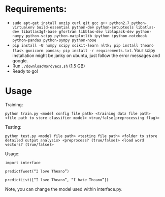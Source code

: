 # Requirements:

- `sudo apt-get install unzip curl git gcc g++ python2.7 python-virtualenv build-essential python-dev python-setuptools libatlas-dev libatlas3gf-base gfortran libblas-dev liblapack-dev python-numpy python-scipy python-matplotlib ipython ipython-notebook python-pandas python-sympy python-nose`
- `pip install -U numpy scipy scikit-learn nltk; pip install theano flask gunicorn pandas; pip install -r requirements.txt`. Your scipy installation might be janky on ubuntu, just follow the error messages and google.
- Run `./downloadWordVecs.sh` (1.5 GB)
- Ready to go!

# Usage
Training:

`python train.py <model config file path> <training data file path> <file path to store classifier model> <true/false(preprocessing flag)>`

Testing:

`python test.py <model file path> <testing file path> <folder to store detailed output analysis> <preprocess? (true/false)> <load word vectors? (true/false)>`

Usage:

`import interface`

`predictTweet(“I love Theano”)`

`predictList([“I love Theano”, “I hate Theano”])`

Note, you can change the model used within interface.py.
